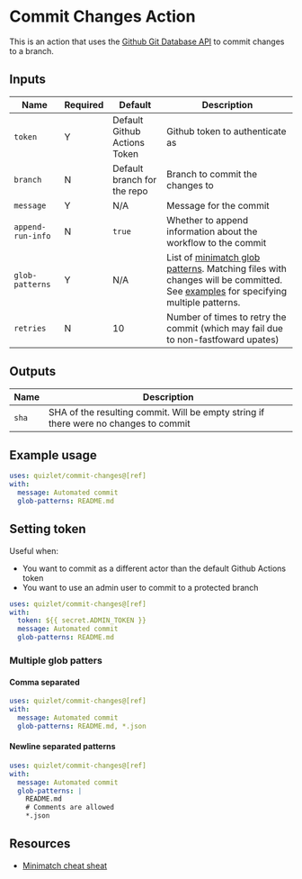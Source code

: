 # Commit Changes Action

This is an action that uses the [Github Git Database API][1] to commit changes to a branch.

## Inputs

| Name              | Required | Default                      | Description                                                                                                                                           |
| ----------------- | -------- | ---------------------------- | ----------------------------------------------------------------------------------------------------------------------------------------------------- |
| `token`           | Y        | Default Github Actions Token | Github token to authenticate as                                                                                                                       |
| `branch`          | N        | Default branch for the repo  | Branch to commit the changes to                                                                                                                       |
| `message`         | Y        | N/A                          | Message for the commit                                                                                                                                |
| `append-run-info` | N        | `true`                       | Whether to append information about the workflow to the commit                                                                                        |
| `glob-patterns`   | Y        | N/A                          | List of [minimatch glob patterns][2]. Matching files with changes will be committed. See [examples](#example-usage) for specifying multiple patterns. |
| `retries`         | N        | 10                           | Number of times to retry the commit (which may fail due to non-fastfoward upates)                                                                     |

## Outputs

| Name  | Description                                                                          |
| ----- | ------------------------------------------------------------------------------------ |
| `sha` | SHA of the resulting commit. Will be empty string if there were no changes to commit |

## Example usage

```yaml
uses: quizlet/commit-changes@[ref]
with:
  message: Automated commit
  glob-patterns: README.md
```

## Setting token

Useful when:

- You want to commit as a different actor than the default Github Actions token
- You want to use an admin user to commit to a protected branch

```yaml
uses: quizlet/commit-changes@[ref]
with:
  token: ${{ secret.ADMIN_TOKEN }}
  message: Automated commit
  glob-patterns: README.md
```

### Multiple glob patters

#### Comma separated

```yaml
uses: quizlet/commit-changes@[ref]
with:
  message: Automated commit
  glob-patterns: README.md, *.json
```

#### Newline separated patterns

```yaml
uses: quizlet/commit-changes@[ref]
with:
  message: Automated commit
  glob-patterns: |
    README.md
    # Comments are allowed
    *.json
```

## Resources

- [Minimatch cheat sheat][3]

[1]: https://docs.github.com/en/free-pro-team@latest/rest/reference/git
[2]: https://github.com/isaacs/minimatch
[3]: https://github.com/motemen/minimatch-cheat-sheet
